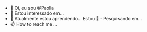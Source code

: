 - 👋 Oi, eu sou @Paolla 
- 👀 Estou interessado em...
- 🌱 Atualmente estou aprendendo...
Estou 💞️ - Pesquisando em...
- 📫 How to reach me ...

<!---
Paollaaaa/Paollaaaa is a ✨ special ✨ repository because its `README.md` (this file) appears on your GitHub profile.
You can click the Preview link to take a look at your changes.
--->
